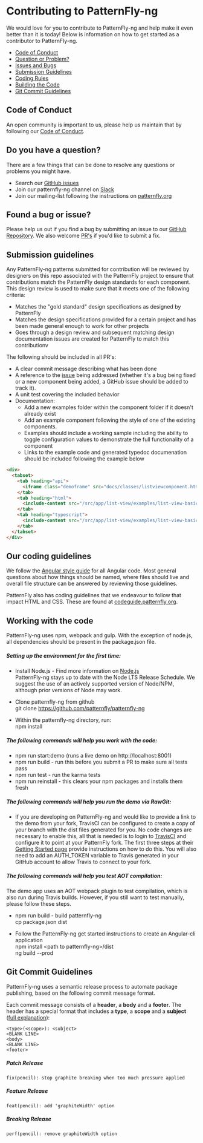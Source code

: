 # Contributing to PatternFly-ng

We would love for you to contribute to PatternFly-ng and help make it even better than it is
today!  Below is information on how to get started as a contributor to PatternFly-ng.

 - [Code of Conduct](#coc)
 - [Question or Problem?](#question)
 - [Issues and Bugs](#issue)
 - [Submission Guidelines](#submit)
 - [Coding Rules](#rules)
 - [Building the Code](#coding)
 - [Git Commit Guidelines](#commits)

## <a name="coc"></a> Code of Conduct
An open community is important to us, please help us maintain that by following our [Code of Conduct][coc].

## <a name="question"></a> Do you have a question?
There are a few things that can be done to resolve any questions or problems you might have.
 - Search our [GitHub issues][github-issues]
 - Join our patternfly-ng channel on [Slack](http://slack.patternfly.org)
 - Join our mailing-list following the instructions on [patternfly.org](http://www.patternfly.org/community/)

## <a name="issue"></a> Found a bug or issue?
Please help us out if you find a bug by submitting an issue to our [GitHub Repository][github-issues].
We also welcome [PR's][github-pr] if you'd like to submit a fix.

## <a name="submit"></a> Submission guidelines
Any PatternFly-ng patterns submitted for contribution will be reviewed by designers on this repo associated with the PatternFly project to ensure that contributions match the PatternFly design standards for each component. This design review is used to make sure that it meets one of the following criteria:

- Matches the "gold standard" design specifications as designed by PatternFly
- Matches the design specifications provided for a certain project and has been made general enough to work for other projects
- Goes through a design review and subsequent matching design documentation issues are created for PatternFly to match this contributionv

The following should be included in all PR's:
 - A clear commit message describing what has been done
 - A reference to the [issue][github-issues] being addressed (whether it's a bug being fixed or a new component being added, a GitHub issue should be added to track it).
 - A unit test covering the included behavior
 - Documentation:
   - Add a new examples folder within the component folder if it doesn't already exist
   - Add an example component following the style of one of the existing components.  
   - Examples should include a working sample including the ability to toggle configuration values to demonstrate the full functionality of a component
   - Links to the example code and generated typedoc documenation should be included following the example below
 ``` html
 <div>
   <tabset>
     <tab heading="api">
       <iframe class="demoframe" src="docs/classes/listviewcomponent.html"></iframe>
     </tab>
     <tab heading="html">
       <include-content src="/src/app/list-view/examples/list-view-basic-example.component.html"></include-content>
     </tab>
     <tab heading="typescript">
       <include-content src="/src/app/list-view/examples/list-view-basic-example.component.ts"></include-content>
     </tab>
   </tabset>
 </div>
 ```

## <a name="rules"></a> Our coding guidelines
We follow the [Angular style guide](https://angular.io/guide/styleguide) for all Angular code.  Most general questions about how things should be named, where files should live and overall file structure can be answered by reviewing those guidelines.

PatternFly also has coding guidelines that we endeavour to follow that impact HTML and CSS.  These are found at [codeguide.patternfly.org](http://codeguide.patternfly.org/).

## <a name="coding"></a> Working with the code
PatternFly-ng uses npm, webpack and gulp.  With the exception of node.js, all dependencies should be present in the package.json file.

##### Setting up the environment for the first time:
 - Install Node.js - Find more information on [Node.js](https://nodejs.org/en/)  
   PatternFly-ng stays up to date with the Node LTS Release Schedule. We suggest the use of an actively supported version of Node/NPM, although prior versions of Node may work.

 - Clone patternfly-ng from github   
   git clone https://github.com/patternfly/patternfly-ng
   
 - Within the patternfly-ng directory, run:   
   npm install
   
##### The following commands will help you work with the code:  
 - npm run start:demo (runs a live demo on http://localhost:8001)
 - npm run build - run this before you submit a PR to make sure all tests pass
 - npm run test - run the karma tests
 - npm run reinstall - this clears your npm packages and installs them fresh

##### The following commands will help you run the demo via RawGit:

 - If you are developing on PatternFly-ng and would like to provide a link to the demo from your fork, TravisCI can be configured to create a copy of your branch with the dist files generated for you.  No code changes are necessary to enable this, all that is needed is to login to [TravisCI](https://travis-ci.org/) and configure it to point at your PatternFly fork.  The first three steps at their [Getting Started page](https://docs.travis-ci.com/user/for-beginners) provide instructions on how to do this.  You will also need to add an AUTH_TOKEN variable to Travis generated in your GitHub account to allow Travis to connect to your fork.

##### The following commands will help you test AOT compilation:
The demo app uses an AOT webpack plugin to test compilation, which is also run during Travis builds. However, if you still want to test manually, please follow these steps.

 - npm run build - build patternfly-ng   
   cp package.json dist

 - Follow the PatternFly-ng get started instructions to create an Angular-cli application   
   npm install &lt;path to patternfly-ng&gt;/dist   
   ng build --prod

## <a name="commits"></a> Git Commit Guidelines

PatternFly-ng uses a semantic release process to automate package publishing, based on the following commit message format.

Each commit message consists of a **header**, a **body** and a **footer**.  The header has a special
format that includes a **type**, a **scope** and a **subject** ([full explanation](https://github.com/stevemao/conventional-changelog-angular/blob/master/convention.md)):

```
<type>(<scope>): <subject>
<BLANK LINE>
<body>
<BLANK LINE>
<footer>
```

##### Patch Release

```
fix(pencil): stop graphite breaking when too much pressure applied
```

##### Feature Release

```
feat(pencil): add 'graphiteWidth' option
```

##### Breaking Release

```
perf(pencil): remove graphiteWidth option
```

[coc]: https://github.com/patternfly/patternfly/blob/master/CODE_OF_CONDUCT.md
[github]: https://github.com/patternfly/patternfly-ng/
[github-issues]: https://github.com/patternfly/patternfly-ng/issues
[github-pr]: https://github.com/patternfly/patternfly-ng/pulls
